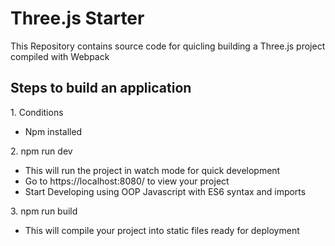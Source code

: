 # Three.js Starter

This Repository contains source code for quicling building a Three.js project compiled with Webpack <br>

<h2>Steps to build an application</h2>
<p>1. Conditions </p>
<ul>
  <li>Npm installed</li>
</ul>
<p>2. npm run dev</p>
<ul>
  <li>This will run the project in watch mode for quick development</li>
  <li>Go to https://localhost:8080/ to view your project</li>
  <li>Start Developing using OOP Javascript with ES6 syntax and imports</li>
</ul>
<p>3. npm run build</p>
<ul>
  <li>This will compile your project into static files ready for deployment</li>
</ul>
<br>

